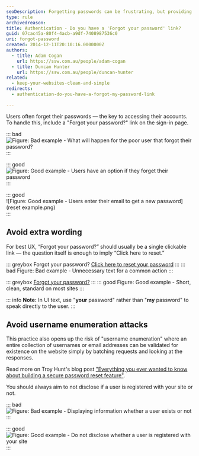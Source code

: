 ```yaml
---
seoDescription: Forgetting passwords can be frustrating, but providing a 'Forgot my password' link on the sign-in page makes it easy to regain access.
type: rule
archivedreason:
title: Authentication - Do you have a 'Forgot your password' link?
guid: 07cac45a-80f4-4acb-a9df-7408987536c0
uri: forgot-password
created: 2014-12-11T20:10:16.0000000Z
authors:
  - title: Adam Cogan
    url: https://ssw.com.au/people/adam-cogan
  - title: Duncan Hunter
    url: https://ssw.com.au/people/duncan-hunter
related:
  - keep-your-websites-clean-and-simple
redirects:
  - authentication-do-you-have-a-forgot-my-password-link

---
```


Users often forget their passwords — the key to accessing their accounts. To handle this, include a "Forgot your password?" link on the sign-in page.

<!--endintro-->

::: bad  
![Figure: Bad example - What will happen for the poor user that forgot their password?](bad.png)  
:::

::: good  
![Figure: Good example - Users have an option if they forget their password](good.png)  
:::

::: good  
![Figure: Good example - Users enter their email to get a new password](reset example.png)  
:::

## Avoid extra wording

For best UX, “Forgot your password?” should usually be a single clickable link — the question itself is enough to imply “Click here to reset.”

::: greybox
Forgot your password? [Click here to reset your password](#)
:::
::: bad
Figure: Bad example - Unnecessary text for a common action
:::

::: greybox
[Forgot your password?](#)
:::
::: good
Figure: Good example - Short, clean, standard on most sites
:::

::: info
**Note:** In UI text, use "**your** password" rather than "**my** password" to speak directly to the user.
:::

## Avoid username enumeration attacks

This practice also opens up the risk of "username enumeration" where an entire collection of usernames or email addresses can be validated for existence on the website simply by batching requests and looking at the responses.

Read more on Troy Hunt's blog post ["Everything you ever wanted to know about building a secure password reset feature"](http://www.troyhunt.com/2012/05/everything-you-ever-wanted-to-know.html).

You should always aim to not disclose if a user is registered with your site or not.

::: bad  
![Figure: Bad example - Displaying information whether a user exists or not](2016-01-05_15-20-06.png)  
:::

::: good  
![Figure: Good example - Do not disclose whether a user is registered with your site](demo.png)  
:::
